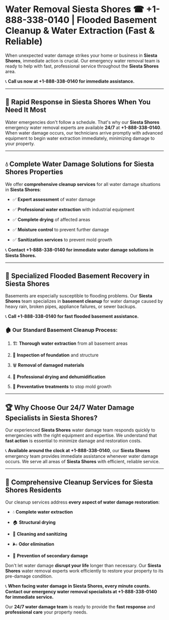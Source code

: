 # Water Removal Siesta Shores ☎ +1-888-338-0140 | Flooded Basement Cleanup & Water Extraction (Fast & Reliable)

When unexpected water damage strikes your home or business in **Siesta Shores**, immediate action is crucial. Our emergency water removal team is ready to help with fast, professional service throughout the **Siesta Shores** area. 

📞 **Call us now at +1-888-338-0140 for immediate assistance.**
---
## 🚀 Rapid Response in Siesta Shores When You Need It Most
Water emergencies don't follow a schedule. That's why our **Siesta Shores** emergency water removal experts are available **24/7** at **+1-888-338-0140**. When water damage occurs, our technicians arrive promptly with advanced equipment to begin water extraction immediately, minimizing damage to your property.
---
## 💧 Complete Water Damage Solutions for Siesta Shores Properties
We offer **comprehensive cleanup services** for all water damage situations in **Siesta Shores**:
- ✅ **Expert assessment** of water damage  
- ✅ **Professional water extraction** with industrial equipment  
- ✅ **Complete drying** of affected areas  
- ✅ **Moisture control** to prevent further damage  
- ✅ **Sanitization services** to prevent mold growth  
📞 **Contact +1-888-338-0140 for immediate water damage solutions in Siesta Shores.**
---
## 🌊 Specialized Flooded Basement Recovery in Siesta Shores
Basements are especially susceptible to flooding problems. Our **Siesta Shores** team specializes in **basement cleanup** for water damage caused by heavy rain, broken pipes, appliance failures, or sewer backups. 
📞 **Call +1-888-338-0140 for fast flooded basement assistance.**
### 🏚️ Our Standard Basement Cleanup Process:
1. 🏗️ **Thorough water extraction** from all basement areas  
2. 🔎 **Inspection of foundation** and structure  
3. 🗑️ **Removal of damaged materials**  
4. 💨 **Professional drying and dehumidification**  
5. 🚫 **Preventative treatments** to stop mold growth  
---
## 🏆 Why Choose Our 24/7 Water Damage Specialists in Siesta Shores?
Our experienced **Siesta Shores** water damage team responds quickly to emergencies with the right equipment and expertise. We understand that **fast action** is essential to minimize damage and restoration costs.
📞 **Available around the clock at +1-888-338-0140**, our **Siesta Shores** emergency team provides immediate assistance whenever water damage occurs. We serve all areas of **Siesta Shores** with efficient, reliable service.
---
## 🧹 Comprehensive Cleanup Services for Siesta Shores Residents
Our cleanup services address **every aspect of water damage restoration**:
- 💧 **Complete water extraction**  
- 🏠 **Structural drying**  
- 🧼 **Cleaning and sanitizing**  
- 🌬️ **Odor elimination**  
- 🚫 **Prevention of secondary damage**  
Don't let water damage **disrupt your life** longer than necessary. Our **Siesta Shores** water removal experts work efficiently to restore your property to its pre-damage condition.
📞 **When facing water damage in Siesta Shores, every minute counts. Contact our emergency water removal specialists at +1-888-338-0140 for immediate service.**
Our **24/7 water damage team** is ready to provide the **fast response** and **professional care** your property needs.
